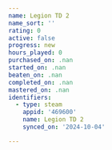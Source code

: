 ```yaml
---
name: Legion TD 2
name_sort: ''
rating: 0
active: false
progress: new
hours_played: 0
purchased_on: .nan
started_on: .nan
beaten_on: .nan
completed_on: .nan
mastered_on: .nan
identifiers:
  - type: steam
    appid: '469600'
    name: Legion TD 2
    synced_on: '2024-10-04'

---
```

